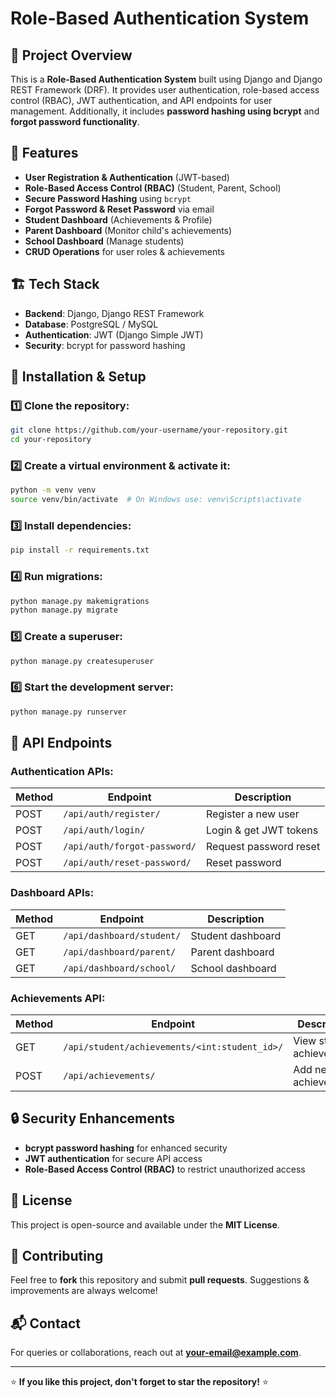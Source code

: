# Role-Based Authentication System

## 📌 Project Overview
This is a **Role-Based Authentication System** built using Django and Django REST Framework (DRF). It provides user authentication, role-based access control (RBAC), JWT authentication, and API endpoints for user management. Additionally, it includes **password hashing using bcrypt** and **forgot password functionality**.

## 🚀 Features
- **User Registration & Authentication** (JWT-based)
- **Role-Based Access Control (RBAC)** (Student, Parent, School)
- **Secure Password Hashing** using `bcrypt`
- **Forgot Password & Reset Password** via email
- **Student Dashboard** (Achievements & Profile)
- **Parent Dashboard** (Monitor child's achievements)
- **School Dashboard** (Manage students)
- **CRUD Operations** for user roles & achievements

## 🏗️ Tech Stack
- **Backend**: Django, Django REST Framework
- **Database**: PostgreSQL / MySQL
- **Authentication**: JWT (Django Simple JWT)
- **Security**: bcrypt for password hashing

## 🔧 Installation & Setup
### 1️⃣ Clone the repository:
```bash
git clone https://github.com/your-username/your-repository.git
cd your-repository
```

### 2️⃣ Create a virtual environment & activate it:
```bash
python -m venv venv
source venv/bin/activate  # On Windows use: venv\Scripts\activate
```

### 3️⃣ Install dependencies:
```bash
pip install -r requirements.txt
```

### 4️⃣ Run migrations:
```bash
python manage.py makemigrations
python manage.py migrate
```

### 5️⃣ Create a superuser:
```bash
python manage.py createsuperuser
```

### 6️⃣ Start the development server:
```bash
python manage.py runserver
```

## 🔑 API Endpoints
### Authentication APIs:
| Method | Endpoint | Description |
|--------|-------------|----------------|
| POST | `/api/auth/register/` | Register a new user |
| POST | `/api/auth/login/` | Login & get JWT tokens |
| POST | `/api/auth/forgot-password/` | Request password reset |
| POST | `/api/auth/reset-password/` | Reset password |

### Dashboard APIs:
| Method | Endpoint | Description |
|--------|-------------|----------------|
| GET | `/api/dashboard/student/` | Student dashboard |
| GET | `/api/dashboard/parent/` | Parent dashboard |
| GET | `/api/dashboard/school/` | School dashboard |

### Achievements API:
| Method | Endpoint | Description |
|--------|-------------|----------------|
| GET | `/api/student/achievements/<int:student_id>/` | View student achievements |
| POST | `/api/achievements/` | Add new achievement |

## 🔒 Security Enhancements
- **bcrypt password hashing** for enhanced security
- **JWT authentication** for secure API access
- **Role-Based Access Control (RBAC)** to restrict unauthorized access

## 📜 License
This project is open-source and available under the **MIT License**.

## 🤝 Contributing
Feel free to **fork** this repository and submit **pull requests**. Suggestions & improvements are always welcome!

## 📬 Contact
For queries or collaborations, reach out at **your-email@example.com**.

---
⭐ **If you like this project, don't forget to star the repository!** ⭐

